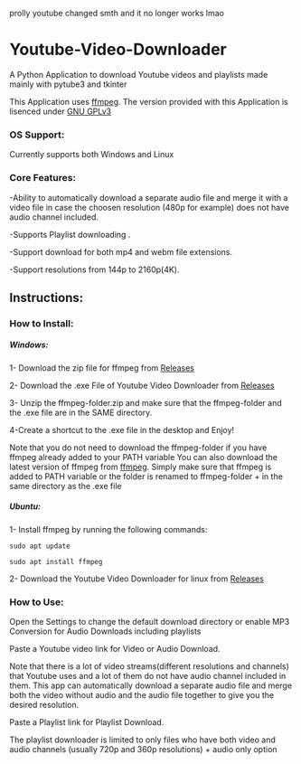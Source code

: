 prolly youtube changed smth and it no longer works lmao
# Youtube-Video-Downloader
A Python Application to download Youtube videos and playlists made mainly with pytube3 and tkinter

This Application uses [ffmpeg](https://ffmpeg.org/). 
The version provided with this Application is lisenced under [GNU GPLv3](https://www.gnu.org/licenses/gpl-3.0.en.html)

### OS Support:
Currently supports both Windows and Linux

### Core Features:
-Ability to automatically download a separate audio file and merge it with a video file in case the choosen resolution (480p for example) does not have audio channel included.

-Supports Playlist downloading .

-Support download for both mp4 and webm file extensions.

-Support resolutions from 144p to 2160p(4K).


## Instructions:
### How to Install:
##### Windows:
1- Download the zip file for ffmpeg from [Releases](https://github.com/badidrox/Youtube-Video-Downloader/releases)

2- Download the .exe File of Youtube Video Downloader from [Releases](https://github.com/badidrox/Youtube-Video-Downloader/releases)

3- Unzip the ffmpeg-folder.zip and make sure that the ffmpeg-folder and the .exe file are in the SAME directory.

4-Create a shortcut to the .exe file in the desktop and Enjoy!

Note that you do not need to download the ffmpeg-folder if you have ffmpeg already added to your PATH variable
You can also download the latest version of ffmpeg from [ffmpeg](https://ffmpeg.org/).
Simply make sure that ffmpeg is added to PATH variable or the folder is renamed to ffmpeg-folder + in the same directory as the .exe file

##### Ubuntu:
1- Install ffmpeg by running the following commands: 

`sudo apt update`

`sudo apt install ffmpeg`

2- Download the Youtube Video Downloader for linux from [Releases](https://github.com/badidrox/Youtube-Video-Downloader/releases)


### How to Use:

Open the Settings to change the default download directory or enable MP3 Conversion for Audio Downloads including playlists

Paste a Youtube video link for Video or Audio Download.

Note that there is a lot of video streams(different resolutions and channels) that Youtube uses and a lot of them do not have audio channel included in them.
This app can automatically download a separate audio file and merge both the video without audio and the audio file together to give you the desired resolution.

Paste a Playlist link for Playlist Download.

The playlist downloader is limited to only files who have both video and audio channels (usually 720p and 360p resolutions) + audio only option



